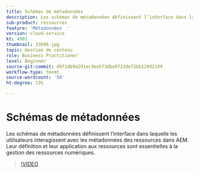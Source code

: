 ```yaml
---
title: Schémas de métadonnées
description: Les schémas de métadonnées définissent l’interface dans laquelle les utilisateurs interagissent avec les métadonnées des ressources dans AEM. Leur définition et leur application aux ressources sont essentielles à la gestion des ressources numériques.
sub-product: ressources
feature: 'Métadonnées  '
version: cloud-service
kt: 4981
thumbnail: 33696.jpg
topic: Gestion de contenu
role: Business Practitioner
level: Beginner
source-git-commit: d9714b9a291ec3ee5f3dba9723de72bb120d2149
workflow-type: tm+mt
source-wordcount: '58'
ht-degree: 13%

---
```



# Schémas de métadonnées

Les schémas de métadonnées définissent l’interface dans laquelle les utilisateurs interagissent avec les métadonnées des ressources dans AEM. Leur définition et leur application aux ressources sont essentielles à la gestion des ressources numériques.

>[!VIDEO](https://video.tv.adobe.com/v/33696/?quality=12&learn=on&hidetitle=true)
